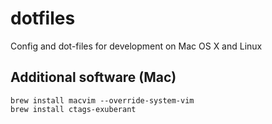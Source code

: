 # dotfiles
Config and dot-files for development on Mac OS X and Linux

## Additional software (Mac)

    brew install macvim --override-system-vim
    brew install ctags-exuberant
